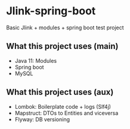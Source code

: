 # Jlink-spring-boot
Basic Jlink + modules + spring boot test project

## What this project uses (main)
- Java 11: Modules
- Spring boot
- MySQL

## What this project uses (aux)
- Lombok: Boilerplate code + logs (Slf4j)
- Mapstruct: DTOs to Entities and viceversa
- Flyway: DB versioning
